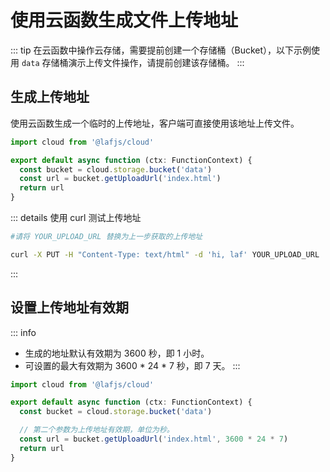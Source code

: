 

# 使用云函数生成文件上传地址


::: tip
在云函数中操作云存储，需要提前创建一个存储桶（Bucket），以下示例使用 `data` 存储桶演示上传文件操作，请提前创建该存储桶。
:::

## 生成上传地址

使用云函数生成一个临时的上传地址，客户端可直接使用该地址上传文件。


```typescript
import cloud from '@lafjs/cloud'

export default async function (ctx: FunctionContext) {
  const bucket = cloud.storage.bucket('data')
  const url = bucket.getUploadUrl('index.html')
  return url
}
```


::: details 使用 curl 测试上传地址

```bash
#请将 YOUR_UPLOAD_URL 替换为上一步获取的上传地址

curl -X PUT -H "Content-Type: text/html" -d 'hi, laf' YOUR_UPLOAD_URL
```
:::

## 设置上传地址有效期

::: info
- 生成的地址默认有效期为 3600 秒，即 1 小时。
- 可设置的最大有效期为 3600 * 24 * 7 秒，即 7 天。
:::

```typescript
import cloud from '@lafjs/cloud'

export default async function (ctx: FunctionContext) {
  const bucket = cloud.storage.bucket('data')

  // 第二个参数为上传地址有效期，单位为秒。
  const url = bucket.getUploadUrl('index.html', 3600 * 24 * 7)
  return url
}
```


